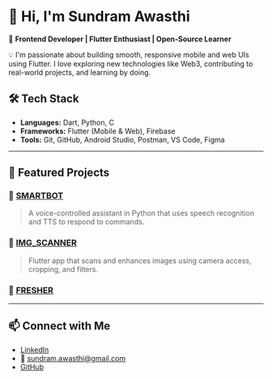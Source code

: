 # 👋 Hi, I'm Sundram Awasthi

🎯 **Frontend Developer | Flutter Enthusiast | Open-Source Learner**

💡 I'm passionate about building smooth, responsive mobile and web UIs using Flutter. I love exploring new technologies like Web3, contributing to real-world projects, and learning by doing.


## 🛠️ Tech Stack
- **Languages:** Dart, Python, C  
- **Frameworks:** Flutter (Mobile & Web), Firebase  
- **Tools:** Git, GitHub, Android Studio, Postman, VS Code, Figma

---

## 🚀 Featured Projects

### 🔹 [SMARTBOT](https://github.com/sundaramawasthi/SMARTBOT)  
> A voice-controlled assistant in Python that uses speech recognition and TTS to respond to commands.

### 🔹 [IMG_SCANNER](https://github.com/sundaramawasthi/IMG_SCANNER)  
> Flutter app that scans and enhances images using camera access, cropping, and filters.

### 📄 [FRESHER](https://github.com/sundaramawasthi/FRESHER)  

---

## 📫 Connect with Me
- [LinkedIn](https://linkedin.com/in/sundram-awasthi-97603b20b)  
- 📧 sundram.awasthi@gmail.com  
- [GitHub](https://github.com/sundaramawasthi)
